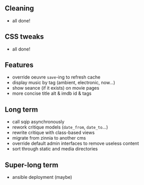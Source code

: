 ## Cleaning

* all done!


## CSS tweaks

* all done!


## Features

* override oeuvre `save`-ing to refresh cache
* display music by tag (ambient, electronic, now...)
* show seance (if it exists) on movie pages
* more concise title alt & imdb id & tags


## Long term

* call sqip asynchronously
* rework critique models (`date_from`, `date_to`...)
* rewrite critique with class-based views
* migrate from zinnia to another cms
* override default admin interfaces to remove useless content
* sort through static and media directories


## Super-long term

* ansible deployment (maybe)
